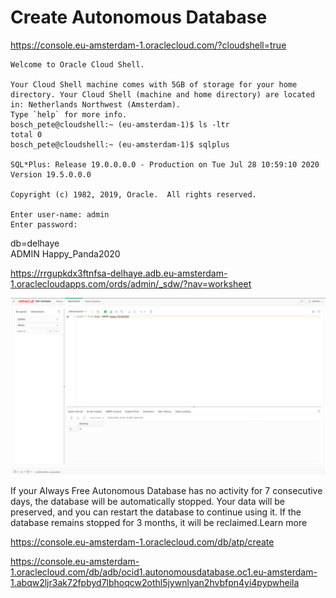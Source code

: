# Create Autonomous Database  

https://console.eu-amsterdam-1.oraclecloud.com/?cloudshell=true

````
Welcome to Oracle Cloud Shell.

Your Cloud Shell machine comes with 5GB of storage for your home directory. Your Cloud Shell (machine and home directory) are located in: Netherlands Northwest (Amsterdam).
Type `help` for more info.
bosch_pete@cloudshell:~ (eu-amsterdam-1)$ ls -ltr
total 0
bosch_pete@cloudshell:~ (eu-amsterdam-1)$ sqlplus

SQL*Plus: Release 19.0.0.0.0 - Production on Tue Jul 28 10:59:10 2020
Version 19.5.0.0.0

Copyright (c) 1982, 2019, Oracle.  All rights reserved.

Enter user-name: admin
Enter password: 
````

db=delhaye  
ADMIN Happy_Panda2020


https://rrgupkdx3ftnfsa-delhaye.adb.eu-amsterdam-1.oraclecloudapps.com/ords/admin/_sdw/?nav=worksheet

![delhayeJeuh](https://github.com/boschpeter/OCI/blob/master/pictures/oraclecloud/delhayeJeuh.png)

If your Always Free Autonomous Database has no activity for 7 consecutive days, the database will be automatically stopped. Your data will be preserved, and you can restart the database to continue using it. If the database remains stopped for 3 months, it will be reclaimed.Learn more


https://console.eu-amsterdam-1.oraclecloud.com/db/atp/create

https://console.eu-amsterdam-1.oraclecloud.com/db/adb/ocid1.autonomousdatabase.oc1.eu-amsterdam-1.abqw2ljr3ak72fpbyd7lbhoqcw2othl5jywnlyan2hvbfpn4yi4pypwheila







